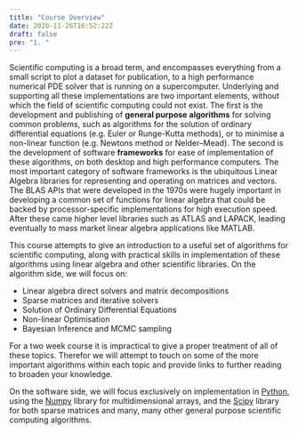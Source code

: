 ```yaml
---
title: "Course Overview"
date: 2020-11-26T16:52:22Z
draft: false
pre: "1. "
---
```


Scientific computing is a broad term, and encompasses everything from a small script to 
plot a dataset for publication, to a high performance numerical PDE solver that is 
running on a supercomputer. Underlying and supporting all these implementations are two 
important elements, without which the field of scientific computing could not exist. The 
first is the development and publishing of **general purpose algorithms** for solving 
common problems, such as algorithms for the solution of ordinary differential equations 
(e.g. Euler or Runge-Kutta methods), or to minimise a non-linear function (e.g. Newtons 
method or Nelder–Mead). The second is the development of software **frameworks** for 
ease of implementation of these algorithms, on both desktop and high performance 
computers. The most important category of software frameworks is the ubiquitous Linear 
Algebra libraries for representing and operating on matrices and vectors. The BLAS APIs 
that were developed in the 1970s were hugely important in developing a common set of 
functions for linear algebra that could be backed by processor-specific implementations 
for high execution speed. After these came higher level libraries such as ATLAS and 
LAPACK, leading eventually to mass market linear algebra applications like MATLAB.

This course attempts to give an introduction to a useful set of algorithms for 
scientific computing, along with practical skills in implementation of these algorithms 
using linear algebra and other scientific libraries. On the algorithm side, we will 
focus on:

- Linear algebra direct solvers and matrix decompositions
- Sparse matrices and iterative solvers
- Solution of Ordinary Differential Equations
- Non-linear Optimisation
- Bayesian Inference and MCMC sampling

For a two week course it is impractical to give a proper treatment of all of these 
topics. Therefor we will attempt to touch on some of the more important algorithms 
within each topic and provide links to further reading to broaden your knowledge.

On the software side, we will focus exclusively on implementation in 
[Python](https://www.python.org/), using the [Numpy](https://numpy.org/) library for 
multidimensional arrays, and the [Scipy](https://www.scipy.org/) library for both sparse 
matrices and many, many other general purpose scientific computing algorithms. 


